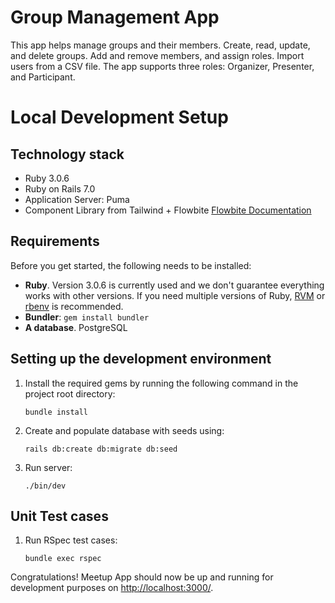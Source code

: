 # Group Management App

This app helps manage groups and their members. Create, read, update, and delete groups. Add and remove members, and assign roles. Import users from a CSV file. The app supports three roles: Organizer, Presenter, and Participant.

# Local Development Setup

## Technology stack

- Ruby 3.0.6
- Ruby on Rails 7.0
- Application Server: Puma
- Component Library from Tailwind + Flowbite [Flowbite Documentation](https://flowbite.com/docs/getting-started/introduction/)

## Requirements

Before you get started, the following needs to be installed:
- **Ruby**. Version 3.0.6 is currently used and we don't guarantee everything works with other versions. If you need multiple versions of Ruby, [RVM](https://rvm.io/) or [rbenv](https://github.com/rbenv/rbenv) is recommended.
- **Bundler**: `gem install bundler`
- **A database**. PostgreSQL

## Setting up the development environment

1. Install the required gems by running the following command in the project root directory:

    ```shell
    bundle install
    ```

2. Create and populate database with seeds using:

    ```shell
    rails db:create db:migrate db:seed
    ```

3. Run server:

    ```shell
    ./bin/dev
    ```

## Unit Test cases

1. Run RSpec test cases:

    ```shell
    bundle exec rspec
    ```

Congratulations! Meetup App should now be up and running for development purposes on [http://localhost:3000/](http://localhost:3000/).
